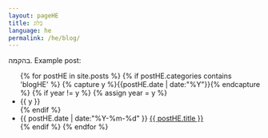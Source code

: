 ```yaml
---
layout: pageHE
title: בלוג
language: he
permalink: /he/blog/
---
```


בהקמה.
Example post:

<ul class="listing">
{% for postHE in site.posts %}
  {% if postHE.categories contains 'blogHE' %}
    {% capture y %}{{postHE.date | date:"%Y"}}{% endcapture %}
    {% if year != y %}
      {% assign year = y %}
      <li class="listing-seperator">{{ y }}</li>
    {% endif %}
    <li class="listing-item">
      <time datetime="{{ postHE.date | date:"%Y-%m-%d" }}">{{ postHE.date | date:"%Y-%m-%d" }}</time>
      <a href="{{ site.baseurl }}{{ post.url }}" title="{{ postHE.title }}">{{ postHE.title }}</a>
    </li>
  {% endif %}
{% endfor %}
</ul>
